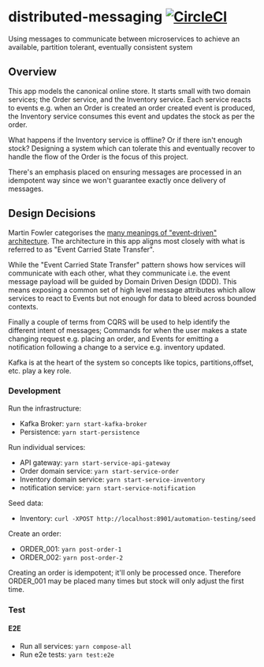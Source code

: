 # distributed-messaging [![CircleCI](https://circleci.com/gh/kunal-mandalia/distributed-messaging.svg?style=svg)](https://circleci.com/gh/kunal-mandalia/distributed-messaging)
Using messages to communicate between microservices to achieve an available, partition tolerant, eventually consistent system 

## Overview

This app models the canonical online store. It starts small with two domain services; the Order service, and the Inventory service. Each service reacts to events e.g. when an Order is created an order created event is produced, the Inventory service consumes this event and updates the stock as per the order.

What happens if the Inventory service is offline? Or if there isn't enough stock? Designing a system which can tolerate this and eventually recover to handle the flow of the Order is the focus of this project.

There's an emphasis placed on ensuring messages are processed in an idempotent way since we won't guarantee exactly once delivery of messages.

## Design Decisions

Martin Fowler categorises the [many meanings of "event-driven" architecture](https://www.youtube.com/watch?v=STKCRSUsyP0). The architecture in this app aligns most closely with what is referred to as "Event Carried State Transfer".

While the "Event Carried State Transfer" pattern shows how services will communicate with each other, what they communicate i.e. the event message payload will be guided by Domain Driven Design (DDD). This means exposing a common set of high level message attributes which allow services to react to Events but not enough for data to bleed across bounded contexts.

Finally a couple of terms from CQRS will be used to help identify the different intent of messages; Commands for when the user makes a state changing request e.g. placing an order, and Events for emitting a notification following a change to a service e.g. inventory updated.

Kafka is at the heart of the system so concepts like topics, partitions,offset, etc. play a key role.

### Development

Run the infrastructure:

* Kafka Broker: `yarn start-kafka-broker`
* Persistence: `yarn start-persistence`

Run individual services:

* API gateway: `yarn start-service-api-gateway`
* Order domain service: `yarn start-service-order`
* Inventory domain service: `yarn start-service-inventory`
* notification service: `yarn start-service-notification`


Seed data:

* Inventory: `curl -XPOST http://localhost:8901/automation-testing/seed`

Create an order:

* ORDER_001: `yarn post-order-1`
* ORDER_002: `yarn post-order-2`

Creating an order is idempotent; it'll only be processed once. Therefore ORDER_001 may be placed many times but stock will only adjust the first time.

### Test

#### E2E

* Run all services: `yarn compose-all`
* Run e2e tests: `yarn test:e2e`